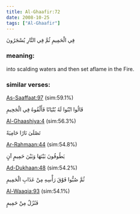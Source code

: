 ```yaml
---
title: Al-Ghaafir:72
date: 2008-10-25
tags: ["Al-Ghaafir"]
---
```

فِي الْحَمِيمِ ثُمَّ فِي النَّارِ يُسْجَرُونَ
### meaning: 
into scalding waters and then set aflame in the Fire.
### similar verses: 

[As-Saaffaat:97](/37/97) (sim:59.1%)

قَالُوا ابْنُوا لَهُ بُنْيَانًا فَأَلْقُوهُ فِي الْجَحِيمِ

[Al-Ghaashiya:4](/88/4) (sim:56.3%)

تَصْلَىٰ نَارًا حَامِيَةً

[Ar-Rahmaan:44](/55/44) (sim:54.8%)

يَطُوفُونَ بَيْنَهَا وَبَيْنَ حَمِيمٍ آنٍ

[Ad-Dukhaan:48](/44/48) (sim:54.2%)

ثُمَّ صُبُّوا فَوْقَ رَأْسِهِ مِنْ عَذَابِ الْحَمِيمِ

[Al-Waaqia:93](/56/93) (sim:54.1%)

فَنُزُلٌ مِنْ حَمِيمٍ
